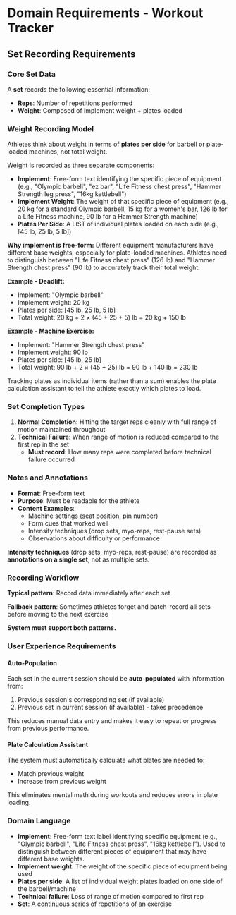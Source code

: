 # Domain Requirements - Workout Tracker

## Set Recording Requirements

### Core Set Data

A **set** records the following essential information:
- **Reps**: Number of repetitions performed
- **Weight**: Composed of implement weight + plates loaded

### Weight Recording Model

Athletes think about weight in terms of **plates per side** for barbell or plate-loaded machines, not total weight.

Weight is recorded as three separate components:
- **Implement**: Free-form text identifying the specific piece of equipment (e.g., "Olympic barbell", "ez bar", "Life Fitness chest press", "Hammer Strength leg press", "16kg kettlebell")
- **Implement Weight**: The weight of that specific piece of equipment (e.g., 20 kg for a standard Olympic barbell, 15 kg for a women's bar, 126 lb for a Life Fitness machine, 90 lb for a Hammer Strength machine)
- **Plates Per Side**: A LIST of individual plates loaded on each side (e.g., [45 lb, 25 lb, 5 lb])

**Why implement is free-form:** Different equipment manufacturers have different base weights, especially for plate-loaded machines. Athletes need to distinguish between "Life Fitness chest press" (126 lb) and "Hammer Strength chest press" (90 lb) to accurately track their total weight.

**Example - Deadlift:**
- Implement: "Olympic barbell"
- Implement weight: 20 kg
- Plates per side: [45 lb, 25 lb, 5 lb]
- Total weight: 20 kg + 2 × (45 + 25 + 5) lb = 20 kg + 150 lb

**Example - Machine Exercise:**
- Implement: "Hammer Strength chest press"
- Implement weight: 90 lb
- Plates per side: [45 lb, 25 lb]
- Total weight: 90 lb + 2 × (45 + 25) lb = 90 lb + 140 lb = 230 lb

Tracking plates as individual items (rather than a sum) enables the plate calculation assistant to tell the athlete exactly which plates to load.

### Set Completion Types

1. **Normal Completion**: Hitting the target reps cleanly with full range of motion maintained throughout
2. **Technical Failure**: When range of motion is reduced compared to the first rep in the set
   - **Must record**: How many reps were completed before technical failure occurred

### Notes and Annotations

- **Format**: Free-form text
- **Purpose**: Must be readable for the athlete
- **Content Examples**:
  - Machine settings (seat position, pin number)
  - Form cues that worked well
  - Intensity techniques (drop sets, myo-reps, rest-pause sets)
  - Observations about difficulty or performance

**Intensity techniques** (drop sets, myo-reps, rest-pause) are recorded as **annotations on a single set**, not as multiple sets.

### Recording Workflow

**Typical pattern**: Record data immediately after each set

**Fallback pattern**: Sometimes athletes forget and batch-record all sets before moving to the next exercise

**System must support both patterns.**

### User Experience Requirements

#### Auto-Population

Each set in the current session should be **auto-populated** with information from:
1. Previous session's corresponding set (if available)
2. Previous set in current session (if available) - takes precedence

This reduces manual data entry and makes it easy to repeat or progress from previous performance.

#### Plate Calculation Assistant

The system must automatically calculate what plates are needed to:
- Match previous weight
- Increase from previous weight

This eliminates mental math during workouts and reduces errors in plate loading.

### Domain Language

- **Implement**: Free-form text label identifying specific equipment (e.g., "Olympic barbell", "Life Fitness chest press", "16kg kettlebell"). Used to distinguish between different pieces of equipment that may have different base weights.
- **Implement weight**: The weight of the specific piece of equipment being used
- **Plates per side**: A list of individual weight plates loaded on one side of the barbell/machine
- **Technical failure**: Loss of range of motion compared to first rep
- **Set**: A continuous series of repetitions of an exercise

